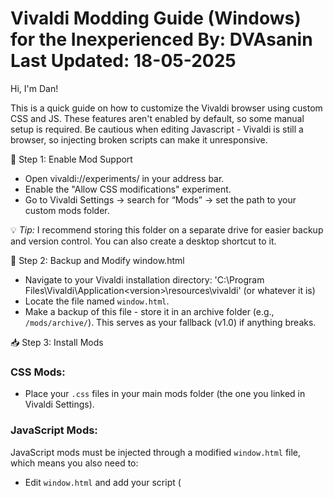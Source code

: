 Vivaldi Modding Guide (Windows) for the Inexperienced
By: DVAsanin  
Last Updated: 18-05-2025  
===========================
Hi, I'm Dan!

This is a quick guide on how to customize the Vivaldi browser using custom CSS and JS. These features aren't enabled by default, so some manual setup is required. Be cautious when editing Javascript - Vivaldi is still a browser, so injecting broken scripts can make it unresponsive.

🔧 Step 1: Enable Mod Support
- Open vivaldi://experiments/ in your address bar. 
- Enable the "Allow CSS modifications" experiment.
- Go to Vivaldi Settings → search for “Mods” → set the path to your custom mods folder.

💡 *Tip:* I recommend storing this folder on a separate drive for easier backup and version control. You can also create a desktop shortcut to it.

📁 Step 2: Backup and Modify window.html

- Navigate to your Vivaldi installation directory: 'C:\Program Files\Vivaldi\Application\<version>\resources\vivaldi\' (or whatever it is)
- Locate the file named `window.html`.
- Make a backup of this file - store it in an archive folder (e.g., `/mods/archive/`). This serves as your fallback (v1.0) if anything breaks.

📥 Step 3: Install Mods

### CSS Mods:
- Place your `.css` files in your main mods folder (the one you linked in Vivaldi Settings).

### JavaScript Mods:
JavaScript mods must be injected through a modified `window.html` file, which means you also need to:

- Edit `window.html` and add your script (<script src="YourScriptName.js">):

- Copy both the modified window.html and the .js script into the Vivaldi installation folder. If you need to, you can edit these files using Notepad or any code editor.

Pro Tip: Keep archived versions of all mods (CSS and JS) - you never know when a rollback might save you.

I have Vivaldi installed in its default path - feel free to change it if you have to. 

🗂️ Pro Tip: Keep all mods (CSS and JS) archived too - you never know when you’ll need to revert or roll back to a previous version.

⚠️ After Browser Updates

Vivaldi updates will reset the window.html file and may disable your mods. Always back up your changes and reapply them after updating the browser or run the .bat script included in this repo to reapply your changes. 

If your Vivaldi is installed in a different location than C:\Program Files\Vivaldi\...:
- Open the .bat file in Notepad.
- Update the path variable to match your installation directory.
- Save the file with the .bat extension (select "All Files" in Save As).
- Run it again.

🛠 TROUBLESHOOTING

If something breaks, restore your original window.html.

Mods may stop working after major Vivaldi updates, check the [Vivaldi Modding Forum] (https://forum.vivaldi.net/category/52/modifications/) or [r/VivaldiBrowser](https://www.reddit.com/r/vivaldibrowser/).

I'm not an expert—I figured this out in a morning of trial and error. If I can do it, so can you.

🧠 Final Note

Use mods at your own risk. Vivaldi is one of the few browsers that makes this kind of customization even possible, so treat it with respect. Back up often, experiment safely, and enjoy your truly personalized browser!
